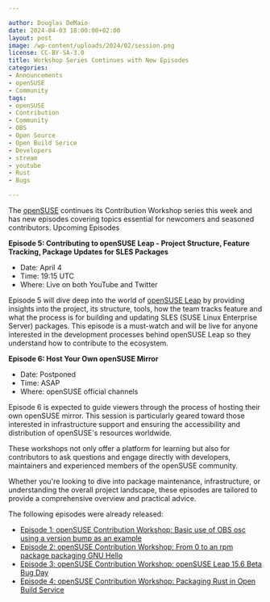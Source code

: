 ```yaml
---

author: Douglas DeMaio
date: 2024-04-03 18:00:00+02:00
layout: post
image: /wp-content/uploads/2024/02/session.png
license: CC-BY-SA-3.0
title: Workshop Series Continues with New Episodes
categories:
- Announcements
- openSUSE
- Community
tags:
- openSUSE
- Contribution
- Community
- OBS
- Open Source
- Open Build Serice
- Developers
- stream
- youtube
- Rust
- Bugs

---
```


The [openSUSE](https://www.get.opensuse.org/) continues its Contribution Workshop series this week and has new episodes covering topics essential for newcomers and seasoned contributors.
Upcoming Episodes

**Episode 5: Contributing to openSUSE Leap - Project Structure, Feature Tracking, Package Updates for SLES Packages**
 - Date: April 4
 - Time: 19:15 UTC
 - Where: Live on both YouTube and Twitter

Episode 5 will dive deep into the world of [openSUSE Leap](https://get.opensuse.org/leap/) by providing insights into the project, its structure, tools, how the team tracks feature and what the process is for building and updating SLES (SUSE Linux Enterprise Server) packages. This episode is a must-watch and will be live for anyone interested in the development processes behind openSUSE Leap so they understand how to contribute to the ecosystem.

**Episode 6: Host Your Own openSUSE Mirror**
 - Date: Postponed
 - Time: ASAP
 - Where: openSUSE official channels

Episode 6 is expected to guide viewers through the process of hosting their own openSUSE mirror. This session is particularly geared toward those interested in infrastructure support and ensuring the accessibility and distribution of openSUSE's resources worldwide.

These workshops not only offer a platform for learning but also for contributors to ask questions and engage directly with developers, maintainers and experienced members of the openSUSE community. 

Whether you're looking to dive into package maintenance, infrastructure, or understanding the overall project landscape, these episodes are tailored to provide a comprehensive overview and practical advice.

The following episodes were already released:

* [Episode 1: openSUSE Contribution Workshop: Basic use of OBS osc using a version bump as an example](https://www.youtube.com/watch?v=8DVEZR_YodA)
* [Episode 2: openSUSE Contribution Workshop: From 0 to an rpm package packaging GNU Hello](https://youtu.be/EQ5NWsW_tjo?si=lsMShfNPb5MSgdLt)
* [Episode 3: openSUSE Contribution Workshop: openSUSE Leap 15.6 Beta Bug Day](https://youtu.be/rfP-IXwKRAE?si=TwVTgvaPRaoYjWtz)
* [Episode 4: openSUSE Contribution Workshop: Packaging Rust in Open Build Service](https://youtu.be/J__6pqGbR3o?si=WJpWsMlpWJ6mzZTk)

<meta name="openSUSE, community, project, conference, Open Source, teaching, mentoring, OBS, Rust, Open Build Service, streaming, youtube" content="HTML,CSS,XML,JavaScript">
